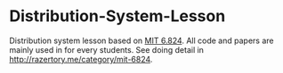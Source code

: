 # Distribution-System-Lesson
Distribution system lesson based on [MIT 6.824](https://pdos.csail.mit.edu/6.824/schedule.html). All code and papers are mainly used in for every students. See doing detail in http://razertory.me/category/mit-6824.
